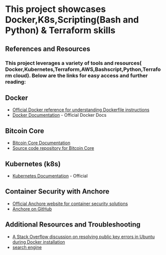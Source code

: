 # This project showcases Docker,K8s,Scripting(Bash and Python) & Terraform skills

## References and Resources
### This project leverages a variety of tools and resources( Docker,Kubernetes,Terraform,AWS,Bashscript,Python,Terraform cloud). Below are the links for easy access and further reading:

## Docker
- [Official Docker reference for understanding Dockerfile instructions](https://docs.docker.com/engine/reference/builder/)
- [Docker Documentation](https://docs.docker.com/) - Official Docker Docs

## Bitcoin Core
- [Bitcoin Core Documentation](https://bitcoincore.org/en/)
- [Source code repository for Bitcoin Core](https://github.com/bitcoin/bitcoin)

## Kubernetes (k8s)
- [Kubernetes Documentation](https://kubernetes.io/docs/home/) - Official

## Container Security with Anchore
- [Official Anchore website for container security solutions](https://anchore.com/container-security/)
- [Anchore on GitHub](https://github.com/marketplace/actions/anchore-container-scan)

## Additional Resources and Troubleshooting
- [A Stack Overflow discussion on resolving public key errors in Ubuntu during Docker installation](https://stackoverflow.com/questions/60137344/docker-how-to-solve-the-public-key-error-in-ubuntu-while-installing-docker)
- [search engine](google.com)
